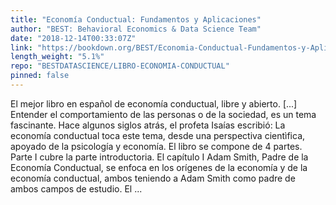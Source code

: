 ```yaml
---
title: "Economía Conductual: Fundamentos y Aplicaciones"
author: "BEST: Behavioral Economics & Data Science Team"
date: "2018-12-14T00:33:07Z"
link: "https://bookdown.org/BEST/Economia-Conductual-Fundamentos-y-Aplicaciones/"
length_weight: "5.1%"
repo: "BESTDATASCIENCE/LIBRO-ECONOMIA-CONDUCTUAL"
pinned: false
---
```


El mejor libro en español de economía conductual, libre y abierto. [...] Entender el comportamiento de las personas o de la sociedad, es un tema fascinante. Hace algunos siglos atrás, el profeta Isaías escribió: La economía conductual toca este tema, desde una perspectiva cientìfica, apoyado de la psicología y economía. El libro se compone de 4 partes. Parte I cubre la parte introductoria. El capítulo I Adam Smith, Padre de la Economía Conductual, se enfoca en los orígenes de la economía y de la economía conductual, ambos teniendo a Adam Smith como padre de ambos campos de estudio. El ...
